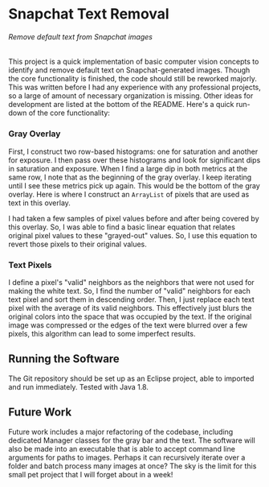 # Snapchat Text Removal
###### Remove default text from Snapchat images

This project is a quick implementation of basic computer vision concepts to identify and remove default text on Snapchat-generated images. Though the core functionality is finished, the code should still be reworked majorly. This was written before I had any experience with any professional projects, so a large of amount of necessary organization is missing. Other ideas for development are listed at the bottom of the README. Here's a quick run-down of the core functionality:

### Gray Overlay

First, I construct two row-based histograms: one for saturation and another for exposure. I then pass over these histograms and look for significant dips in saturation and exposure. When I find a large dip in both metrics at the same row, I note that as the beginning of the gray overlay. I keep iterating until I see these metrics pick up again. This would be the bottom of the gray overlay. Here is where I construct an `ArrayList` of pixels that are used as text in this overlay. 

I had taken a few samples of pixel values before and after being covered by this overlay. So, I was able to find a basic linear equation that relates original pixel values to these "grayed-out" values. So, I use this equation to revert those pixels to their original values.

### Text Pixels

I define a pixel's "valid" neighbors as the neighbors that were not used for making the white text. So, I find the number of "valid" neighbors for each text pixel and sort them in descending order. Then, I just replace each text pixel with the average of its valid neighbors. This effectively just blurs the original colors into the space that was occupied by the text. If the original image was compressed or the edges of the text were blurred over a few pixels, this algorithm can lead to some imperfect results. 


## Running the Software

The Git repository should be set up as an Eclipse project, able to imported and run immediately. Tested with Java 1.8. 

## Future Work

Future work includes a major refactoring of the codebase, including dedicated Manager classes for the gray bar and the text. The software will also be made into an executable that is able to accept command line arguments for paths to images. Perhaps it can recursively iterate over a folder and batch process many images at once? The sky is the limit for this small pet project that I will forget about in a week! 